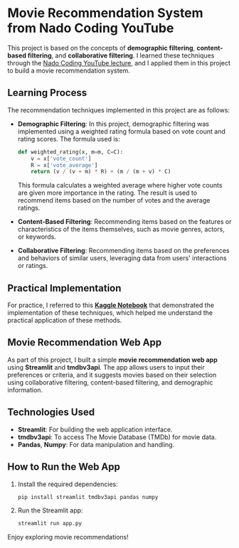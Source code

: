 # Movie Recommendation System from Nado Coding YouTube


This project is based on the concepts of **demographic filtering**, **content-based filtering**, and **collaborative filtering**. I learned these techniques through the [Nado Coding YouTube lecture](https://youtu.be/TNcfJHajqJY?si=i_WjoBK3znwRx47S), and I applied them in this project to build a movie recommendation system.

## Learning Process

The recommendation techniques implemented in this project are as follows:

- **Demographic Filtering**: In this project, demographic filtering was implemented using a weighted rating formula based on vote count and rating scores. The formula used is:
  
  ```python
  def weighted_rating(x, m=m, C=C):
      v = x['vote_count']
      R = x['vote_average']
      return (v / (v + m) * R) + (m / (m + v) * C)
  ```
  This formula calculates a weighted average where higher vote counts are given more importance in the rating. The result is used to recommend items based on the number of votes and the average ratings.

- **Content-Based Filtering**: Recommending items based on the features or characteristics of the items themselves, such as movie genres, actors, or keywords.
  
- **Collaborative Filtering**: Recommending items based on the preferences and behaviors of similar users, leveraging data from users' interactions or ratings.

## Practical Implementation

For practice, I referred to this [**Kaggle Notebook**](https://www.kaggle.com/code/ibtesama/getting-started-with-a-movie-recommendation-system/notebook) that demonstrated the implementation of these techniques, which helped me understand the practical application of these methods.

## Movie Recommendation Web App

As part of this project, I built a simple **movie recommendation web app** using **Streamlit** and **tmdbv3api**. The app allows users to input their preferences or criteria, and it suggests movies based on their selection using collaborative filtering, content-based filtering, and demographic information.

## Technologies Used

- **Streamlit**: For building the web application interface.
- **tmdbv3api**: To access The Movie Database (TMDb) for movie data.
- **Pandas**, **Numpy**: For data manipulation and handling.

## How to Run the Web App

1. Install the required dependencies:
   ```bash
   pip install streamlit tmdbv3api pandas numpy
   ```

2. Run the Streamlit app:
   ```bash
   streamlit run app.py
   ```

Enjoy exploring movie recommendations!